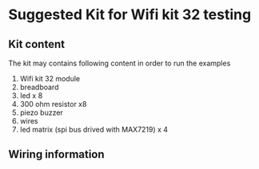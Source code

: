 # Suggested Kit for Wifi kit 32 testing

## Kit content
The kit may contains following content in order to run the examples
1. Wifi kit 32 module
2. breadboard
3. led x 8
4. 300 ohm resistor x8 
4. piezo buzzer
5. wires
6. led matrix (spi bus drived with MAX7219) x 4

## Wiring information

